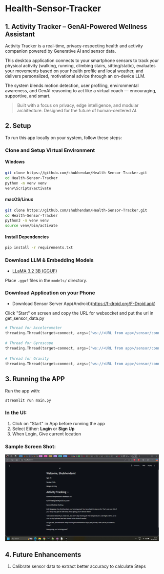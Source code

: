 # Health-Sensor-Tracker

## 1. Activity Tracker – GenAI-Powered Wellness Assistant

Activity Tracker is a real-time, privacy-respecting health and activity companion powered by Generative AI and sensor data.

This desktop application connects to your smartphone sensors to track your physical activity (walking, running, climbing stairs, sitting/static), evaluates your movements based on your health profile and local weather, and delivers personalized, motivational advice through an on-device LLM.

The system blends motion detection, user profiling, environmental awareness, and GenAI reasoning to act like a virtual coach — encouraging, supportive, and smart.

> Built with a focus on privacy, edge intelligence, and modular architecture. Designed for the future of human-centered AI.



## 2. Setup

To run this app locally on your system, follow these steps:

### Clone and Setup Virtual Environment

#### Windows
```bash
git clone https://github.com/shubhendam/Health-Sensor-Tracker.git
cd Health-Sensor-Tracker
python -m venv venv
venv\Scripts\activate
```

#### macOS/Linux
```bash
git clone https://github.com/shubhendam/Health-Sensor-Tracker.git
cd Health-Sensor-Tracker
python3 -m venv venv
source venv/bin/activate
```

#### Install Dependencies
```bash
pip install -r requirements.txt
```

### Download LLM & Embedding Models

- [LLaMA 3.2 3B (GGUF)](https://huggingface.co/bartowski/Llama-3.2-3B-Instruct-GGUF/resolve/main/Llama-3.2-3B-Instruct-Q4_K_M.gguf?download=true)  


Place `.gguf` files in the `models/` directory.

### Download Application on your Phone 

- Download Sensor Server App(Android)(https://f-droid.org/F-Droid.apk)

Click "Start" on screen and copy the URL for websocket and put the url in get_sensor_data.py
```python
# Thread for Accelerometer
threading.Thread(target=connect, args=("ws://<URL from app>/sensor/connect?type=android.sensor.accelerometer", on_message_accel)).start()

# Thread for Gyroscope
threading.Thread(target=connect, args=("ws://<URL from app>/sensor/connect?type=android.sensor.gyroscope", on_message_gyro)).start()

# Thread for Gravity
threading.Thread(target=connect, args=("ws://<URL from app>/sensor/connect?type=android.sensor.gravity", on_message_gravity)).start()
   ```

## 3. Running the APP

Run the app with:

```bash
streamlit run main.py
```
### In the UI: 

1. Click on "Start" in App before running the app
2. Select Either: **Login** or **Sign Up**
3. When Login, Give current location


### Sample Screen Shot:
![Screenshot](assets/Screenshot.png)

## 4. Future Enhancements
1. Calibrate sensor data to extract better accuracy to calculate Steps

